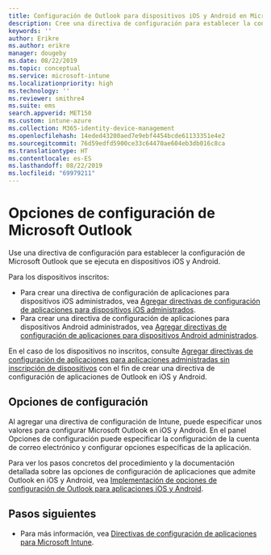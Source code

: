 ```yaml
---
title: Configuración de Outlook para dispositivos iOS y Android en Microsoft Intune
description: Cree una directiva de configuración para establecer la configuración de Microsoft Outlook que se ejecutan en dispositivos iOS y Android.
keywords: ''
author: Erikre
ms.author: erikre
manager: dougeby
ms.date: 08/22/2019
ms.topic: conceptual
ms.service: microsoft-intune
ms.localizationpriority: high
ms.technology: ''
ms.reviewer: smithre4
ms.suite: ems
search.appverid: MET150
ms.custom: intune-azure
ms.collection: M365-identity-device-management
ms.openlocfilehash: 14eded43200aed7e9ebf4454bcde61133351e4e2
ms.sourcegitcommit: 76d59edfd5900ce33c64470ae604eb3db016c8ca
ms.translationtype: HT
ms.contentlocale: es-ES
ms.lasthandoff: 08/22/2019
ms.locfileid: "69979211"
---
```

# <a name="microsoft-outlook-configuration-settings"></a>Opciones de configuración de Microsoft Outlook 

Use una directiva de configuración para establecer la configuración de Microsoft Outlook que se ejecuta en dispositivos iOS y Android. 

Para los dispositivos inscritos:
- Para crear una directiva de configuración de aplicaciones para dispositivos iOS administrados, vea [Agregar directivas de configuración de aplicaciones para dispositivos iOS administrados](app-configuration-policies-use-ios.md). 
- Para crear una directiva de configuración de aplicaciones para dispositivos Android administrados, vea [Agregar directivas de configuración de aplicaciones para dispositivos Android administrados](app-configuration-policies-use-android.md). 

En el caso de los dispositivos no inscritos, consulte [Agregar directivas de configuración de aplicaciones para aplicaciones administradas sin inscripción de dispositivos](https://docs.microsoft.com/intune/app-configuration-policies-managed-app) con el fin de crear una directiva de configuración de aplicaciones de Outlook en iOS y Android.

## <a name="configuration-settings"></a>Opciones de configuración

Al agregar una directiva de configuración de Intune, puede especificar unos valores para configurar Microsoft Outlook en iOS y Android. En el panel Opciones de configuración puede especificar la configuración de la cuenta de correo electrónico y configurar opciones específicas de la aplicación.

Para ver los pasos concretos del procedimiento y la documentación detallada sobre las opciones de configuración de aplicaciones que admite Outlook en iOS y Android, vea [Implementación de opciones de configuración de Outlook para aplicaciones iOS y Android](https://docs.microsoft.com/exchange/clients-and-mobile-in-exchange-online/outlook-for-ios-and-android/outlook-for-ios-and-android-configuration-with-microsoft-intune).

## <a name="next-steps"></a>Pasos siguientes

- Para más información, vea [Directivas de configuración de aplicaciones para Microsoft Intune](app-configuration-policies-overview.md).
